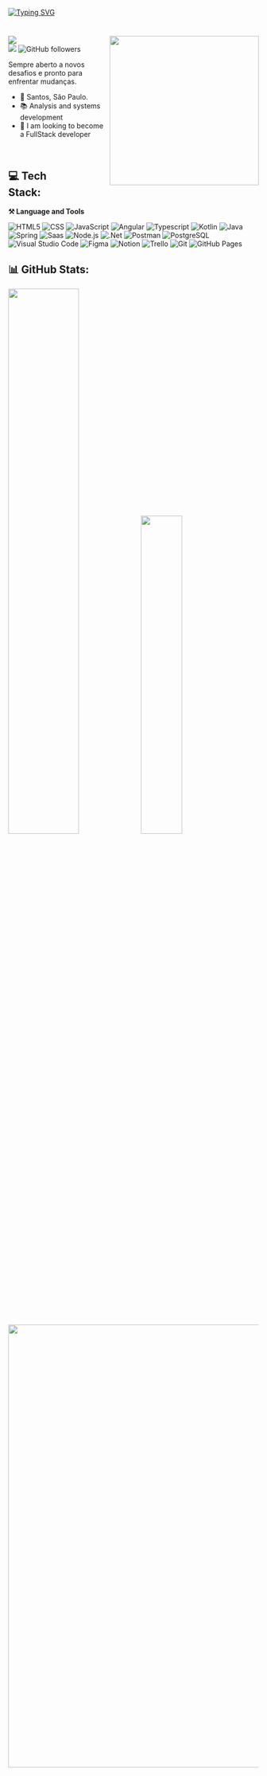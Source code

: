        
[![Typing SVG](https://readme-typing-svg.herokuapp.com/?color=ffffff&size=45&center=true&vCenter=true&width=1000&lines=<Olá,+Eu+Sou+Victor!/>+:%29;<Desenvolvedor+Front-End/>+;<Hello,+I'm+Victor!/>+:%29;<Front-End+Developer/>;)](https://git.io/typing-svg)
# 
<img src="https://raw.githubusercontent.com/MicaelliMedeiros/micaellimedeiros/master/image/computer-illustration.png" min-width="300px" max-width="300px" width="300px" align="right" >
   
     
![](https://komarev.com/ghpvc/?username=victorfdev&color=000000)    
![](https://estruyf-github.azurewebsites.net/api/VisitorHit?user=victorfdev&countColorcountColor&countColor=%232979ff) ![GitHub followers](https://img.shields.io/github/followers/victorfdev?label=Follow&style=social)
   
 
Sempre aberto a novos desafios e pronto para enfrentar mudanças. 

- 📍 Santos, São Paulo. 
- 📚 Analysis and systems development 
- 🌱 I am looking to become a FullStack developer

<br>
     
## 💻 Tech Stack:               

**⚒️ Language and Tools**  

![HTML5](https://img.shields.io/badge/-HTML5-333333?style=flat&logo=HTML5)
![CSS](https://img.shields.io/badge/-CSS3-333333?style=flat&logo=css3&logoColor=blue)
![JavaScript](https://img.shields.io/badge/-JavaScript-333333?style=flat&logo=javascript)
![Angular](https://img.shields.io/badge/Angular-333333?style=flat&logo=angular&logoColor=ff0331)
![Typescript](https://img.shields.io/badge/TypeScript-333333?style=flat&logo=typescript&logoColor=1d99ff)
![Kotlin](https://img.shields.io/badge/Kotlin-333333?&style=flat&logo=kotlin)
![Java](https://img.shields.io/badge/-Java-333333?style=flat&logo=java)
![Spring](https://img.shields.io/badge/Spring-333333?style=flat&logo=spring&logoColor=green)
![Saas](https://img.shields.io/badge/Sass-333333?style=flat&logo=sass&logoColor=ff1d8a)
![Node.js](https://img.shields.io/badge/-Node.js-333333?style=flat&logo=node.js)
![.Net](https://img.shields.io/badge/-.NET-333333?style=flat&logo=.net)
![Postman](https://img.shields.io/badge/-Postman-333333?style=flat&logo=postman)
![PostgreSQL](https://img.shields.io/badge/PostgreSQL-333333?style=flat&logo=postgresql&logoColor=white)
![Visual Studio Code](https://img.shields.io/badge/-Visual%20Studio%20Code-333333?style=flat&logo=visual-studio-code&logoColor=007ACC)
![Figma](https://img.shields.io/badge/-Figma-333333?style=flat&logo=figma)
![Notion](https://img.shields.io/badge/-Notion-333333?style=flat&logo=notion)
![Trello](https://img.shields.io/badge/-Trello-333333?style=flat&logo=Trello&logoColor=blue)
![Git](https://img.shields.io/badge/Git-333333?style=flat&logo=git)
![GitHub Pages](https://img.shields.io/badge/-GitHub-333333?style=flat&logo=GitHub)

## 📊 GitHub Stats:

<picture><img src="https://github-readme-stats.vercel.app/api?username=victorfdev&show_icons=true&include_all_commits=true&theme=radical&hide_border=true" width=53% height=53%/></picture><picture><img src="https://github-readme-stats.vercel.app/api/top-langs/?username=victorfdev&langs_count=8&layout=compact&theme=radical&hide_border=true" width=40.5% height=40.5%/></picture>

<picture><img src="https://github-readme-activity-graph.vercel.app/graph?username=victorfdev&theme=redical&hide_border=true" style="width: 890px;"/></picture>

<p align="center">
<img src="https://metrics.lecoq.io/victorfdev/> 
</p>
